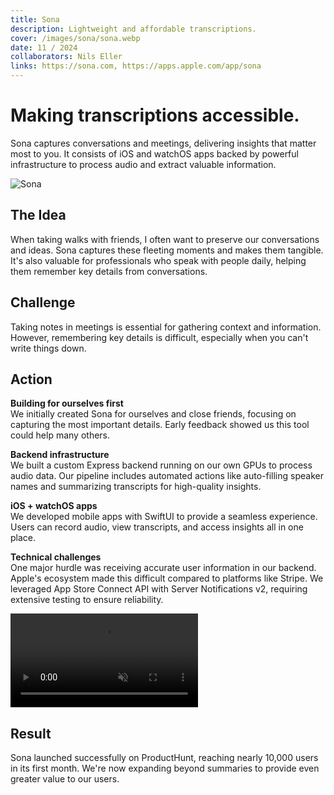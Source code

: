 ```yaml
---
title: Sona
description: Lightweight and affordable transcriptions.
cover: /images/sona/sona.webp
date: 11 / 2024
collaborators: Nils Eller
links: https://sona.com, https://apps.apple.com/app/sona
---
```


# Making transcriptions accessible.

Sona captures conversations and meetings, delivering insights that matter most to you. It consists of iOS and watchOS apps backed by powerful infrastructure to process audio and extract valuable information.

![Sona](/images/sona/sona.webp)

## The Idea

When taking walks with friends, I often want to preserve our conversations and ideas. Sona captures these fleeting moments and makes them tangible. It's also valuable for professionals who speak with people daily, helping them remember key details from conversations.

## Challenge

Taking notes in meetings is essential for gathering context and information. However, remembering key details is difficult, especially when you can't write things down.

## Action

**Building for ourselves first**  
We initially created Sona for ourselves and close friends, focusing on capturing the most important details. Early feedback showed us this tool could help many others.

**Backend infrastructure**  
We built a custom Express backend running on our own GPUs to process audio data. Our pipeline includes automated actions like auto-filling speaker names and summarizing transcripts for high-quality insights.

**iOS + watchOS apps**  
We developed mobile apps with SwiftUI to provide a seamless experience. Users can record audio, view transcripts, and access insights all in one place.

**Technical challenges**  
One major hurdle was receiving accurate user information in our backend. Apple's ecosystem made this difficult compared to platforms like Stripe. We leveraged App Store Connect API with Server Notifications v2, requiring extensive testing to ensure reliability.

<video
          src="/videos/sona.webm"
          autoPlay
          muted
          loop
          playsInline
        ></video>

## Result

Sona launched successfully on ProductHunt, reaching nearly 10,000 users in its first month. We're now expanding beyond summaries to provide even greater value to our users.

